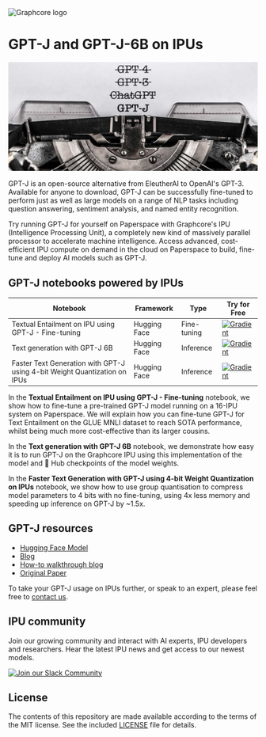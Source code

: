 <picture>
  <source media="(prefers-color-scheme: dark)" srcset="https://user-images.githubusercontent.com/81682248/226963550-21eaaf59-ee3c-49a9-8e75-b76d740ddd09.png">
  <img width="300" alt="Graphcore logo" src="https://user-images.githubusercontent.com/81682248/226963440-9cae0ac4-ebf5-407a-9870-5679e434cada.png">
</picture>

# GPT-J and GPT-J-6B on IPUs

![GPT-J header](gpt-j-header.jpg)

GPT-J is an open-source alternative from EleutherAI to OpenAI's GPT-3. Available for anyone to download, GPT-J can be successfully fine-tuned to perform just as well as large models on a range of NLP tasks including question answering, sentiment analysis, and named entity recognition.

Try running GPT-J for yourself on Paperspace with Graphcore's IPU (Intelligence Processing Unit), a completely new kind of massively parallel processor to accelerate machine intelligence. Access advanced, cost-efficient IPU compute on demand in the cloud on Paperspace to build, fine-tune and deploy AI models such as GPT-J.



## GPT-J notebooks powered by IPUs

| Notebook | Framework | Type | Try for Free
| ------------- | ------------- | ------------- | ------------- |
| Textual Entailment on IPU using GPT-J - Fine-tuning | Hugging Face | Fine-tuning | [![Gradient](https://assets.paperspace.io/img/gradient-badge.svg)](https://ipu.dev/czHSUi)
| Text generation with GPT-J 6B | Hugging Face | Inference | [![Gradient](https://assets.paperspace.io/img/gradient-badge.svg)](https://ipu.dev/OMBQrl)
| Faster Text Generation with GPT-J using 4-bit Weight Quantization on IPUs | Hugging Face | Inference | [![Gradient](https://assets.paperspace.io/img/gradient-badge.svg)](https://ipu.dev/8ihX0R)


In the **Textual Entailment on IPU using GPT-J - Fine-tuning** notebook, we show how to fine-tune a pre-trained GPT-J model running on a 16-IPU system on Paperspace. We will explain how you can fine-tune GPT-J for Text Entailment on the GLUE MNLI dataset to reach SOTA performance, whilst being much more cost-effective than its larger cousins.

In the **Text generation with GPT-J 6B** notebook, we demonstrate how easy it is to run GPT-J on the Graphcore IPU using this implementation of the model and 🤗 Hub checkpoints of the model weights.

In the **Faster Text Generation with GPT-J using 4-bit Weight Quantization on IPUs** notebook, we show how to use group quantisation to compress model parameters to 4 bits with no fine-tuning, using 4x less memory and speeding up inference on GPT-J by ~1.5x.


## GPT-J resources

* [Hugging Face Model](https://huggingface.co/EleutherAI/gpt-j-6b)
* [Blog](https://www.graphcore.ai/posts/fine-tuned-gpt-j-a-cost-effective-alternative-to-gpt-4-for-nlp-tasks)
* [How-to walkthrough blog](https://www.graphcore.ai/posts/gpt-j-fine-tuning-tutorial-walkthrough)
* [Original Paper](https://arxiv.org/abs/2212.04356)

To take your GPT-J usage on IPUs further, or speak to an expert, please feel free to [contact us](https://www.graphcore.ai/contact).

## IPU community

Join our growing community and interact with AI experts, IPU developers and researchers. Hear the latest IPU news and get access to our newest models.

[![Join our Slack Community](https://img.shields.io/badge/Slack-Join%20Graphcore's%20Community-blue?style=flat-square&logo=slack)](https://www.graphcore.ai/join-community)

## License

The contents of this repository are made available according to the terms of the MIT license. See the included [LICENSE](LICENSE) file for details.

